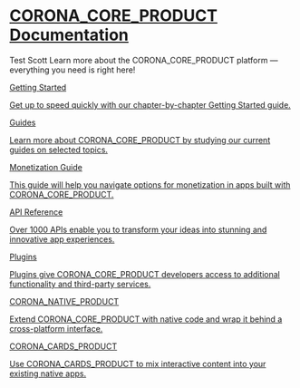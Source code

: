 
<style>

#footer, hr, #TOC {
    display: none !important;
}

.section.level1 {
	left: 0px !important;
}

</style>

<div class="doc-items">

<div class="section level1" id="corona-documentation">
<h1>
<a href="#TOC">CORONA_CORE_PRODUCT Documentation</a>
</h1>
Test Scott
Learn more about the CORONA_CORE_PRODUCT platform &mdash; everything you need is right here!

<div style="max-width: 1120px;">

<!-- Getting Started -->
<div class="itembox">
<a href="guide/programming/index.html">
<div class="itembox-header">
<div class="itembox-icon fa fa-forward" style="font-size: 24px; padding-right: 6px;"></div>

Getting Started

</div>

Get up to speed quickly with our <nobr>chapter-by-chapter</nobr> Getting Started guide.

</a>
</div>


<!-- Guides -->
<div class="itembox">
<a href="guide/index.html">
<div class="itembox-header">
<div class="itembox-icon fa fa-eye" style="font-size: 26px; padding-right: 8px;"></div>

Guides

</div>

Learn more about CORONA_CORE_PRODUCT by studying our current guides on selected topics.

</a>
</div>


<!-- Monetization Guide -->
<div class="itembox">
<a href="guide/monetization/monetization/index.html">
<div class="itembox-header">
<div class="itembox-icon fa fa-dollar" style="font-size: 23px; padding-right: 8px;"></div>

Monetization Guide

</div>

This guide will help you navigate options for monetization in apps built with CORONA_CORE_PRODUCT.

</a>
</div>


<!-- API Reference -->
<div class="itembox">
<a href="api/index.html">
<div class="itembox-header">
<div class="itembox-icon fa fa-cog"></div>

API Reference

</div>

Over 1000 APIs enable you to transform your ideas into stunning and innovative app experiences.

</a>
</div>


<!-- Plugins -->
<div class="itembox">
<a href="plugin/index.html">
<div class="itembox-header">
<div class="itembox-icon fa fa-plug" style="font-size: 24px; padding-right: 8px;"></div>

Plugins

</div>

Plugins give CORONA_CORE_PRODUCT developers access to additional functionality and <nobr>third-party</nobr> services.

</a>
</div>


<!-- Corona Native -->
<div class="itembox">
<a href="native/index.html">
<div class="itembox-header">
<div class="itembox-icon fa fa-tachometer"></div>

CORONA_NATIVE_PRODUCT

</div>

Extend CORONA_CORE_PRODUCT with native code and wrap it behind a <nobr>cross-platform</nobr> interface.

</a>
</div>


<!-- CoronaCards -->
<div class="itembox">
<a href="coronacards/index.html">
<div class="itembox-header">
<div class="itembox-icon fa fa-clone"></div>

CORONA_CARDS_PRODUCT

</div>

Use CORONA_CARDS_PRODUCT to mix interactive content into your existing native apps.

</a>
</div>


</div>
</div>
<!-- Grid Items ends here -->

</div>
<div class="clear"></div>
